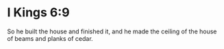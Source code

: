 # I Kings 6:9

So he built the house and finished it, and he made the ceiling of the house of beams and planks of cedar.
